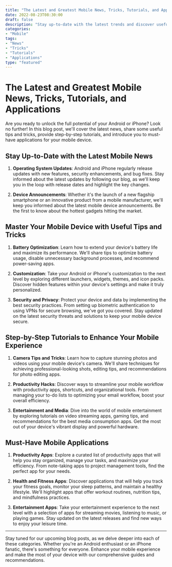 ```yaml
--- 
title: "The Latest and Greatest Mobile News, Tricks, Tutorials, and Applications"
date: 2022-08-23T08:30:00
draft: false
description: "Stay up-to-date with the latest trends and discover useful tips and tricks for your Android or iPhone device."
categories: 
- "Mobile"
tags: 
- "News"
- "Tricks"
- "Tutorials"
- "Applications"
type: "featured"
---
```


# The Latest and Greatest Mobile News, Tricks, Tutorials, and Applications

Are you ready to unlock the full potential of your Android or iPhone? Look no further! In this blog post, we'll cover the latest news, share some useful tips and tricks, provide step-by-step tutorials, and introduce you to must-have applications for your mobile device.

## Stay Up-to-Date with the Latest Mobile News

1. **Operating System Updates**: Android and iPhone regularly release updates with new features, security enhancements, and bug fixes. Stay informed about the latest updates by following our blog, as we'll keep you in the loop with release dates and highlight the key changes.

2. **Device Announcements**: Whether it's the launch of a new flagship smartphone or an innovative product from a mobile manufacturer, we'll keep you informed about the latest mobile device announcements. Be the first to know about the hottest gadgets hitting the market.

## Master Your Mobile Device with Useful Tips and Tricks

1. **Battery Optimization**: Learn how to extend your device's battery life and maximize its performance. We'll share tips to optimize battery usage, disable unnecessary background processes, and recommend power-saving apps.

2. **Customization**: Take your Android or iPhone's customization to the next level by exploring different launchers, widgets, themes, and icon packs. Discover hidden features within your device's settings and make it truly personalized.

3. **Security and Privacy**: Protect your device and data by implementing the best security practices. From setting up biometric authentication to using VPNs for secure browsing, we've got you covered. Stay updated on the latest security threats and solutions to keep your mobile device secure.

## Step-by-Step Tutorials to Enhance Your Mobile Experience

1. **Camera Tips and Tricks**: Learn how to capture stunning photos and videos using your mobile device's camera. We'll share techniques for achieving professional-looking shots, editing tips, and recommendations for photo editing apps.

2. **Productivity Hacks**: Discover ways to streamline your mobile workflow with productivity apps, shortcuts, and organizational tools. From managing your to-do lists to optimizing your email workflow, boost your overall efficiency.

3. **Entertainment and Media**: Dive into the world of mobile entertainment by exploring tutorials on video streaming apps, gaming tips, and recommendations for the best media consumption apps. Get the most out of your device's vibrant display and powerful hardware.

## Must-Have Mobile Applications

1. **Productivity Apps**: Explore a curated list of productivity apps that will help you stay organized, manage your tasks, and maximize your efficiency. From note-taking apps to project management tools, find the perfect app for your needs.

2. **Health and Fitness Apps**: Discover applications that will help you track your fitness goals, monitor your sleep patterns, and maintain a healthy lifestyle. We'll highlight apps that offer workout routines, nutrition tips, and mindfulness practices.

3. **Entertainment Apps**: Take your entertainment experience to the next level with a selection of apps for streaming movies, listening to music, or playing games. Stay updated on the latest releases and find new ways to enjoy your leisure time.

---

Stay tuned for our upcoming blog posts, as we delve deeper into each of these categories. Whether you're an Android enthusiast or an iPhone fanatic, there's something for everyone. Enhance your mobile experience and make the most of your device with our comprehensive guides and recommendations.
